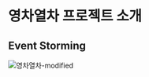 # 영차열차 프로젝트 소개
## Event Storming
![영차열차-modified](https://user-images.githubusercontent.com/74695165/189512519-0f793161-3719-4770-8fb2-01dcb0f071a1.png)
